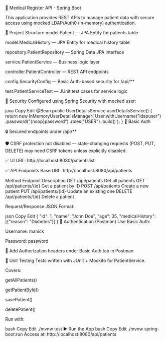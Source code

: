 🏥 Medical Register API - Spring Boot

This application provides REST APIs to manage patient data with secure access using mocked LDAP/Auth0 (in-memory)
authentication.

📁 Project Structure
model.Patient — JPA Entity for patients table

model.MedicalHistory — JPA Entity for medical history table

repository.PatientRepository — Spring Data JPA interface

service.PatientService — Business logic layer

controller.PatientController — REST API endpoints

config.SecurityConfig — Basic Auth-based security for /api/**

test.PatientServiceTest — JUnit test cases for service logic

🔐 Security
Configured using Spring Security with mocked user:

java
Copy
Edit
@Bean
public UserDetailsService userDetailsService() {
return new InMemoryUserDetailsManager(
User.withUsername("ldapuser")
.password("{noop}password")
.roles("USER")
.build()
);
}
🔐 Basic Auth

🔒 Secured endpoints under /api/**

🛡️ CSRF protection not disabled — state-changing requests (POST, PUT, DELETE) may need CSRF tokens unless explicitly
disabled.

✅ UI
URL: http://localhost:8080/patientslist

✅ API Endpoints
Base URL: http://localhost:8080/api/patients

Method Endpoint Description
GET /api/patients Get all patients
GET /api/patients/{id} Get a patient by ID
POST /api/patients Create a new patient
PUT /api/patients/{id} Update an existing one
DELETE /api/patients/{id} Delete a patient

Request/Response JSON Format:

json
Copy
Edit
{
"id": 1,
"name": "John Doe",
"age": 35,
"medicalHistory": [{"reason": "Diabetes"}]
}
🧪 Authentication (Postman)
Use Basic Auth:

Username: manick

Password: password

🔄 Add Authorization headers under Basic Auth tab in Postman

🧪 Unit Testing
Tests written with JUnit + Mockito for PatientService.

Covers:

getAllPatients()

getPatientById()

savePatient()

deletePatient()

Run with:

bash
Copy
Edit
./mvnw test
▶️ Run the App
bash
Copy
Edit
./mvnw spring-boot:run
Access at: http://localhost:8080/api/patients